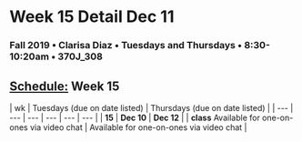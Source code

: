 # Week 15 Detail Dec 11

### Fall 2019 • Clarisa Diaz • Tuesdays and Thursdays • 8:30-10:20am • 370J_308

## [Schedule:](./) Week 15

| wk | Tuesdays \(due on date listed\) | Thursdays \(due on date listed\) |
| --- | --- | --- | --- | --- | --- |
| **15** | **Dec 10** | **Dec 12** |
| **class**   Available for one-on-ones via video chat |  Available for one-on-ones via video chat |
